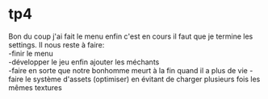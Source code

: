 # tp4
Bon du coup j'ai fait le menu enfin c'est en cours il faut que je termine les settings.
Il nous reste à faire: \
-finir le menu\
-développer le jeu enfin ajouter les méchants\
-faire en sorte que notre bonhomme meurt à la fin quand il a plus de vie
-faire le système d'assets (optimiser) en évitant de charger plusieurs fois les mêmes textures
